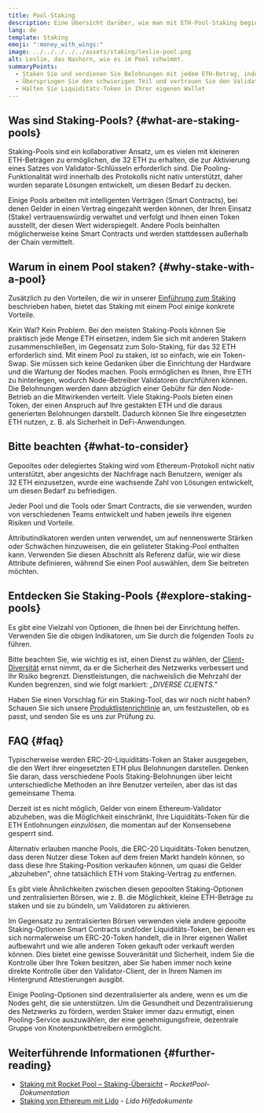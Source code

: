 ```yaml
---
title: Pool-Staking
description: Eine Übersicht darüber, wie man mit ETH-Pool-Staking beginnen kann
lang: de
template: Staking
emoji: ":money_with_wings:"
image: ../../../../../assets/staking/leslie-pool.png
alt: Leslie, das Nashorn, wie es im Pool schwimmt.
summaryPoints:
  - Staken Sie und verdienen Sie Belohnungen mit jedem ETH-Betrag, indem Sie Ihre Kräfte mit anderen bündeln
  - Überspringen Sie den schwierigen Teil und vertrauen Sie den Validator-Betrieb einem Drittanbieter an
  - Halten Sie Liquiditäts-Token in Ihrer eigenen Wallet
---
```


## Was sind Staking-Pools? {#what-are-staking-pools}

Staking-Pools sind ein kollaborativer Ansatz, um es vielen mit kleineren ETH-Beträgen zu ermöglichen, die 32 ETH zu erhalten, die zur Aktivierung eines Satzes von Validator-Schlüsseln erforderlich sind. Die Pooling-Funktionalität wird innerhalb des Protokolls nicht nativ unterstützt, daher wurden separate Lösungen entwickelt, um diesen Bedarf zu decken.

Einige Pools arbeiten mit intelligenten Verträgen (Smart Contracts), bei denen Gelder in einen Vertrag eingezahlt werden können, der Ihren Einsatz (Stake) vertrauenswürdig verwaltet und verfolgt und Ihnen einen Token ausstellt, der diesen Wert widerspiegelt. Andere Pools beinhalten möglicherweise keine Smart Contracts und werden stattdessen außerhalb der Chain vermittelt.

## Warum in einem Pool staken? {#why-stake-with-a-pool}

Zusätzlich zu den Vorteilen, die wir in unserer [Einführung zum Staking](/staking/) beschrieben haben, bietet das Staking mit einem Pool einige konkrete Vorteile.

<CardGrid>
  <Card title="Niedrige Eintrittsbarrieren" emoji="🐟">
    Kein Wal? Kein Problem. Bei den meisten Staking-Pools können Sie praktisch jede Menge ETH einsetzen, indem Sie sich mit anderen Stakern zusammenschließen, im Gegensatz zum Solo-Staking, für das 32 ETH erforderlich sind.
  </Card>
  <Card title="Staken Sie noch heute" emoji=":stopwatch:">
    Mit einem Pool zu staken, ist so einfach, wie ein Token-Swap. Sie müssen sich keine Gedanken über die Einrichtung der Hardware und die Wartung der Nodes machen. Pools ermöglichen es Ihnen, Ihre ETH zu hinterlegen, wodurch Node-Betreiber Validatoren durchführen können. Die Belohnungen werden dann abzüglich einer Gebühr für den Node-Betrieb an die Mitwirkenden verteilt.
  </Card>
  <Card title="Liquiditäts-Token" emoji=":droplet:">
    Viele Staking-Pools bieten einen Token, der einen Anspruch auf Ihre gestakten ETH und die daraus generierten Belohnungen darstellt. Dadurch können Sie Ihre eingesetzten ETH nutzen, z. B. als Sicherheit in DeFi-Anwendungen.
  </Card>
</CardGrid>

<StakingComparison page="pools" />

## Bitte beachten {#what-to-consider}

Gepooltes oder delegiertes Staking wird vom Ethereum-Protokoll nicht nativ unterstützt, aber angesichts der Nachfrage nach Benutzern, weniger als 32 ETH einzusetzen, wurde eine wachsende Zahl von Lösungen entwickelt, um diesen Bedarf zu befriedigen.

Jeder Pool und die Tools oder Smart Contracts, die sie verwenden, wurden von verschiedenen Teams entwickelt und haben jeweils ihre eigenen Risiken und Vorteile.

Attributindikatoren werden unten verwendet, um auf nennenswerte Stärken oder Schwächen hinzuweisen, die ein gelisteter Staking-Pool enthalten kann. Verwenden Sie diesen Abschnitt als Referenz dafür, wie wir diese Attribute definieren, während Sie einen Pool auswählen, dem Sie beitreten möchten.

<StakingConsiderations page="pools" />

## Entdecken Sie Staking-Pools {#explore-staking-pools}

Es gibt eine Vielzahl von Optionen, die Ihnen bei der Einrichtung helfen. Verwenden Sie die obigen Indikatoren, um Sie durch die folgenden Tools zu führen.

<InfoBanner emoji="⚠️" isWarning>
Bitte beachten Sie, wie wichtig es ist, einen Dienst zu wählen, der <a href="/developers/docs/nodes-and-clients/client-diversity/">Client-Diversität</a> ernst nimmt, da er die Sicherheit des Netzwerks verbessert und Ihr Risiko begrenzt. Dienstleistungen, die nachweislich die Mehrzahl der Kunden begrenzen, sind wie folgt markiert: <em style="text-transform: uppercase;">„Diverse Clients."</em>
</InfoBanner>

<StakingProductsCardGrid category="pools" />

Haben Sie einen Vorschlag für ein Staking-Tool, das wir noch nicht haben? Schauen Sie sich unsere [Produktlistenrichtlinie](/contributing/adding-staking-products/) an, um festzustellen, ob es passt, und senden Sie es uns zur Prüfung zu.

## FAQ {#faq}

<ExpandableCard title="Wie erhalte ich Belohnungen?">
Typischerweise werden ERC-20-Liquiditäts-Token an Staker ausgegeben, die den Wert ihrer eingesetzten ETH plus Belohnungen darstellen. Denken Sie daran, dass verschiedene Pools Staking-Belohnungen über leicht unterschiedliche Methoden an ihre Benutzer verteilen, aber das ist das gemeinsame Thema.
</ExpandableCard>

<ExpandableCard title="Wann kann ich meinen Einsatz zurückziehen?">

Derzeit ist es nicht möglich, Gelder von einem Ethereum-Validator abzuheben, was die Möglichkeit einschränkt, Ihre Liquiditäts-Token für die ETH Entlohnungen _einzulösen_, die momentan auf der Konsensebene gesperrt sind.

Alternativ erlauben manche Pools, die ERC-20 Liquiditäts-Token benutzen, dass deren Nutzer diese Token auf dem freien Markt handeln können, so dass diese Ihre Staking-Position verkaufen können, um quasi die Gelder „abzuheben", ohne tatsächlich ETH vom Staking-Vertrag zu entfernen.
</ExpandableCard>

<ExpandableCard title="Ist dies anders als Staking auf meiner Börse?">
Es gibt viele Ähnlichkeiten zwischen diesen gepoolten Staking-Optionen und zentralisierten Börsen, wie z. B. die Möglichkeit, kleine ETH-Beträge zu staken und sie zu bündeln, um Validatoren zu aktivieren.

Im Gegensatz zu zentralisierten Börsen verwenden viele andere gepoolte Staking-Optionen Smart Contracts und/oder Liquiditäts-Token, bei denen es sich normalerweise um ERC-20-Token handelt, die in Ihrer eigenen Wallet aufbewahrt und wie alle anderen Token gekauft oder verkauft werden können. Dies bietet eine gewisse Souveränität und Sicherheit, indem Sie die Kontrolle über Ihre Token besitzen, aber Sie haben immer noch keine direkte Kontrolle über den Validator-Client, der in Ihrem Namen im Hintergrund Attestierungen ausgibt.

Einige Pooling-Optionen sind dezentralisierter als andere, wenn es um die Nodes geht, die sie unterstützen. Um die Gesundheit und Dezentralisierung des Netzwerks zu fördern, werden Staker immer dazu ermutigt, einen Pooling-Service auszuwählen, der eine genehmigungsfreie, dezentrale Gruppe von Knotenpunktbetreibern ermöglicht.
</ExpandableCard>

## Weiterführende Informationen {#further-reading}

- [Staking mit Rocket Pool – Staking-Übersicht](https://docs.rocketpool.net/guides/staking/overview.html) – _RocketPool-Dokumentation_
- [Staking von Ethereum mit Lido](https://help.lido.fi/en/collections/2947324-staking-ethereum-with-lido) - _Lido Hilfedokumente_
